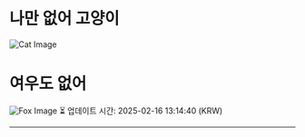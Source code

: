
# 나만 없어 고양이

![Cat Image](https://cdn2.thecatapi.com/images/cgv.jpg)

# 여우도 없어
![Fox Image](https://randomfox.ca/images/22.jpg)
⏳ 업데이트 시간: 2025-02-16 13:14:40 (KRW)

---
